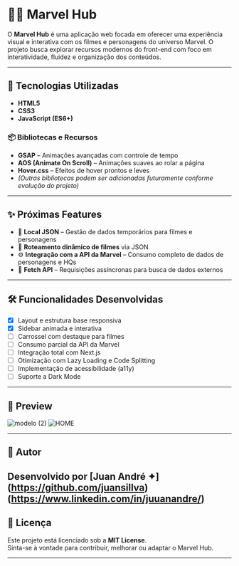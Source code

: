 # 🦸‍♂️ Marvel Hub

O **Marvel Hub** é uma aplicação web focada em oferecer uma experiência visual e interativa com os filmes e personagens do universo Marvel. O projeto busca explorar recursos modernos do front-end com foco em interatividade, fluidez e organização dos conteúdos.

---

## 🚀 Tecnologias Utilizadas

- **HTML5**  
- **CSS3**  
- **JavaScript (ES6+)**

### 📦 Bibliotecas e Recursos

- **GSAP** – Animações avançadas com controle de tempo
- **AOS (Animate On Scroll)** – Animações suaves ao rolar a página
- **Hover.css** – Efeitos de hover prontos e leves
- *(Outras bibliotecas podem ser adicionadas futuramente conforme evolução do projeto)*

---

## ✨ Próximas Features

- 📁 **Local JSON** – Gestão de dados temporários para filmes e personagens
- 🧪 **Roteamento dinâmico de filmes** via JSON
- ⚙️ **Integração com a API da Marvel** – Consumo completo de dados de personagens e HQs
- 🔗 **Fetch API** – Requisições assíncronas para busca de dados externos

---

## 🛠️ Funcionalidades Desenvolvidas

- [x] Layout e estrutura base responsiva
- [x] Sidebar animada e interativa
- [ ] Carrossel com destaque para filmes
- [ ] Consumo parcial da API da Marvel
- [ ] Integração total com Next.js
- [ ] Otimização com Lazy Loading e Code Splitting
- [ ] Implementação de acessibilidade (a11y)
- [ ] Suporte a Dark Mode

---

## 📸 Preview

![modelo (2)](https://github.com/user-attachments/assets/6c181790-1851-4f48-813a-3400d8f901c0)
![HOME](https://github.com/user-attachments/assets/d66792fe-6643-4702-921e-7d269b204e7a)

---

## 🧠 Autor

Desenvolvido por [Juan André ✦]
(https://github.com/juansillva)
(https://www.linkedin.com/in/juuanandre/)
---

## 📄 Licença

Este projeto está licenciado sob a **MIT License**.  
Sinta-se à vontade para contribuir, melhorar ou adaptar o Marvel Hub.

---

